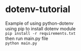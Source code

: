 # dotenv-tutorial
Example of using python-dotenv\
using pip to install dotenv module\
```pip install -r requirements.txt```\
then run main.py file\
```python main.py```

